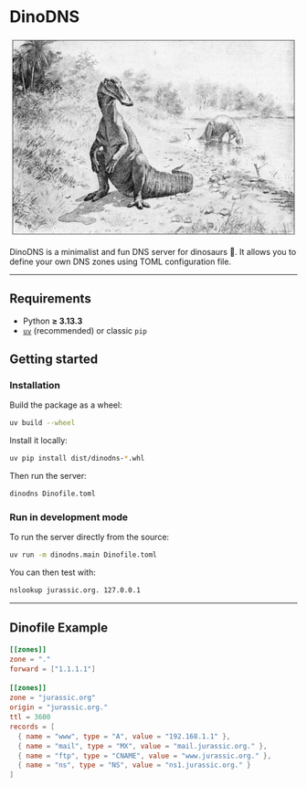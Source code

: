 # DinoDNS

<div align="center">
    <img src="./assets/dinosaurs-hadrosaurid.png" alt="dinosaurs-hadrosaurid" />
</div>

DinoDNS is a minimalist and fun DNS server for dinosaurs 🦕. It allows you to define your own DNS zones using TOML configuration file.

---

## Requirements

- Python **≥ 3.13.3**
- [`uv`](https://github.com/astral-sh/uv) (recommended) or classic `pip`

## Getting started

### Installation

Build the package as a wheel:

```bash
uv build --wheel
```

Install it locally:

```bash
uv pip install dist/dinodns-*.whl
```

Then run the server:

```bash
dinodns Dinofile.toml
```

### Run in development mode

To run the server directly from the source:

```bash
uv run -m dinodns.main Dinofile.toml
```

You can then test with:

```bash
nslookup jurassic.org. 127.0.0.1
```

---

## Dinofile Example

```toml
[[zones]]
zone = "."
forward = ["1.1.1.1"]

[[zones]]
zone = "jurassic.org"
origin = "jurassic.org."
ttl = 3600
records = [
  { name = "www", type = "A", value = "192.168.1.1" },
  { name = "mail", type = "MX", value = "mail.jurassic.org." },
  { name = "ftp", type = "CNAME", value = "www.jurassic.org." },
  { name = "ns", type = "NS", value = "ns1.jurassic.org." }
]
```
